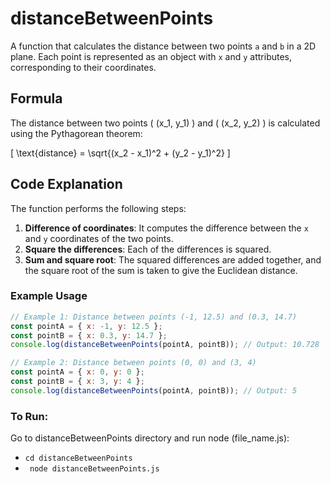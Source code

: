 # distanceBetweenPoints

A function that calculates the distance between two points `a` and `b` in a 2D plane. Each point is represented as an object with `x` and `y` attributes, corresponding to their coordinates.

## Formula

The distance between two points \( (x_1, y_1) \) and \( (x_2, y_2) \) is calculated using the Pythagorean theorem:

\[
\text{distance} = \sqrt{(x_2 - x_1)^2 + (y_2 - y_1)^2}
\]


## Code Explanation

The function performs the following steps:

1. **Difference of coordinates**: It computes the difference between the `x` and `y` coordinates of the two points.
2. **Square the differences**: Each of the differences is squared.
3. **Sum and square root**: The squared differences are added together, and the square root of the sum is taken to give the Euclidean distance.

### Example Usage

```javascript
// Example 1: Distance between points (-1, 12.5) and (0.3, 14.7)
const pointA = { x: -1, y: 12.5 };
const pointB = { x: 0.3, y: 14.7 };
console.log(distanceBetweenPoints(pointA, pointB)); // Output: 10.728

// Example 2: Distance between points (0, 0) and (3, 4)
const pointA = { x: 0, y: 0 };
const pointB = { x: 3, y: 4 };
console.log(distanceBetweenPoints(pointA, pointB)); // Output: 5

```

### To Run:

Go to distanceBetweenPoints directory and run node (file_name.js):

- ```cd distanceBetweenPoints```
- ``` node distanceBetweenPoints.js```